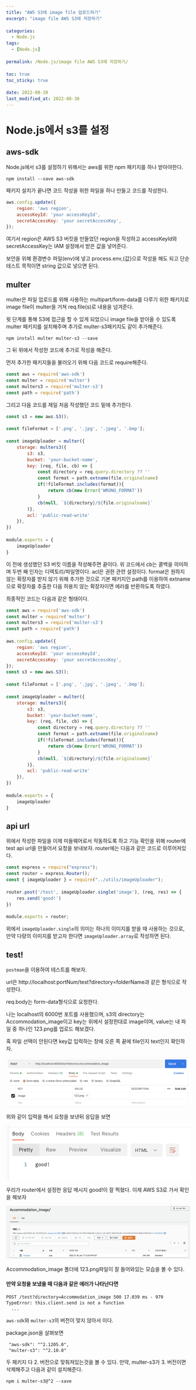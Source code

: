 ```yaml
---
title: "AWS S3에 image file 업로드하기"
excerpt: "image file AWS S3에 저장하기"

categories:
  - Node.js
tags:
  - [Node.js]

permalink: /Node.js/image file AWS S3에 저장하기/

toc: true
toc_sticky: true

date: 2022-08-30
last_modified_at: 2022-08-30
---
```


# Node.js에서 s3를 설정

## aws-sdk

Node.js에서 s3를 설정하기 위해서는 aws를 위한 npm 패키지를 하나 받아야한다.

```
npm install --save aws-sdk
```

패키지 설치가 끝나면 코드 작성을 위한 파일을 하나 만들고 코드를 작성한다.

```javascript
aws.config.update({
    region: 'aws region',
    accessKeyId: 'your accessKeyId',
    secretAccessKey: 'your secretAccessKey',
});
```

여기서 region은 AWS S3 버킷을 만들었던 region을 작성하고 accessKeyId와 secretAccessKey는 IAM 설정에서 받은 값을 넣어준다.

보안을 위해 환경변수 파일(env)에 넣고 process.env,{값}으로 작성을 해도 되고 단순 테스트 목적이면 string 값으로 넣으면 된다.

## multer

multer은 파일 업로드를 위해 사용하는 multipart/form-data를 다루기 위한 패키지로 image file이 multer을 거쳐 req.file(s)로 내용을 넘겨준다.

윗 단계를 통해 S3에 접근을 할 수 있게 되었으니 image file을 받아올 수 있도록 multer 패키지를 설치해주며 추가로 multer-s3패키지도 같이 추가해준다.

```
npm install multer multer-s3 --save
```

그 뒤 위에서 작성한 코드에 추가로 작성을 해준다.

먼저 추가한 패키지들을 불러오기 위해 다음 코드로 require해준다.
```javascript
const aws = require('aws-sdk')
const multer = require('multer')
const multers3 = require('multer-s3')
const path = require('path')
```

그리고 다음 코드를 제일 처음 작성했던 코드 밑에 추가한다.

```javascript
const s3 = new aws.S3();

const fileFormat = ['.png', '.jpg', '.jpeg', '.bmp'];

const imageUploader = multer({
    storage: multers3({
        s3: s3,
        bucket: 'your-bucket-name',
        key: (req, file, cb) => {
            const directory = req.query.directory ?? ''
            const format = path.extname(file.originalname)
            if(!fileFormat.includes(format)){
                return cb(new Error('WRONG_FORMAT'))
            }
            cb(null, `${directory}/${file.originalname}`
        )},
        acl: 'public-read-write'
    }),
})

module.exports = {
    imageUploader
}
```

이 전에 생성했던 S3 버킷 이름을 작성해주면 끝이다. 위 코드에서 cb는 콜백을 의미하며 두번 째 인자는 디렉토리/파일명이다. acl은 권한 관련 설정이다. format은 원하지 않는 확장자를 받지 않기 위해 추가한 것으로 기본 패키지인 path를 이용하여 extname으로 확장자를 추출한 다음 허용치 않는 확장자이면 에러를 반환하도록 하였다.

최종적인 코드는 다음과 같은 형태이다.

```javascript
const aws = require('aws-sdk')
const multer = require('multer')
const multers3 = require('multer-s3')
const path = require('path')

aws.config.update({
    region: 'aws region',
    accessKeyId: 'your accessKeyId',
    secretAccessKey: 'your secretAccessKey',
});
const s3 = new aws.S3();

const fileFormat = ['.png', '.jpg', '.jpeg', '.bmp'];

const imageUploader = multer({
    storage: multers3({
        s3: s3,
        bucket: 'your-bucket-name',
        key: (req, file, cb) => {
            const directory = req.query.directory ?? ''
            const format = path.extname(file.originalname)
            if(!fileFormat.includes(format)){
                return cb(new Error('WRONG_FORMAT'))
            }
            cb(null, `${directory}/${file.originalname}`
        )},
        acl: 'public-read-write'
    }),
})

module.exports = {
    imageUploader
}
```

## api url

위에서 작성한 파일을 이제 미들웨어로서 작동하도록 하고 기능 확인을 위해 router에 test api url을 만들어서 요청을 보내보자. router에는 다음과 같은 코드로 이루어져있다.

```javascript
const express = require("express");
const router = express.Router();
const { imageUploader } = require("../utils/imageUploader");

router.post('/test', imageUploader.single('image'), (req, res) => {
    res.send('good!')
})

module.exports = router;
```

위에서 `imageUploader.single`의 의미는 하나의 이미지를 받을 때 사용하는 것으로, 만약 다량의 이미지를 받고자 한다면 `imageUploader.array`로 작성하면 된다. 

## test!

`postman`을 이용하여 테스트를 해보자.

url은 http://localhost:portNum/test?directory=folderName과 같은 형식으로 작성한다.

req.body는 form-data형식으로 요청한다.

나는 localhost의 6000번 포트를 사용했으며, s3의 directory는 Accommodation_image이고 key는 위에서 설정한대로 image이며, value는 내 파일 중 하나인 123.png를 업로드 해보겠다. 

혹 파일 선택이 안된다면 key값 입력하는 창에 오른 쪽 끝에 file인지 text인지 확인하자.

![](../../assets/images/posts_img/Node.js/2022-08-30-postman.png)

위와 같이 입력을 해서 요청을 보낸뒤 응답을 보면

![](../../assets/images/posts_img/Node.js/2022-08-30-good.png)

우리가 router에서 설정한 응답 메시지 good!이 잘 찍혔다. 이제 AWS S3로 가서 확인을 해보자

![](../../assets/images/posts_img/Node.js/2022-08-30-s3.png)

Accommodation_image 폴더에 123.png파일이 잘 들어와있는 모습을 볼 수 있다.

#### 만약 요청을 보냈을 때 다음과 같은 에러가 나타난다면 


```
POST /test?directory=Accommodation_image 500 17.039 ms - 979
TypeError: this.client.send is not a function
  ...
```

`aws-sdk`와 `multer-s3`의 버전이 맞지 않아서 이다.

package.json을 살펴보면 
```
 "aws-sdk": "^2.1205.0",
 "multer-s3": "^2.10.0" 
```
두 패키지 다 2. 버전으로 맞춰져있는것을 볼 수 있다.
만약, multer-s3가 3. 버전이면 삭제해주고 다음과 같이 설치해준다.
```
npm i multer-s3@^2 --save
```
